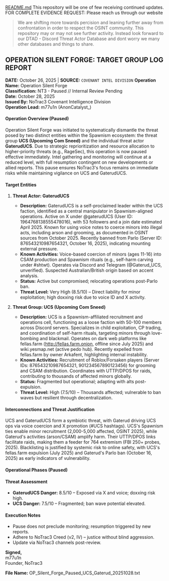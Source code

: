 [README.md](https://github.com/user-attachments/files/21803463/README.md)
This repository will be one of few receiving continued updates. 
FOR COMPLETE EVIDENCE REQUEST: Please reach us through our website 

> We are shifting more towards percision and leaning further away from confrontation in order to respect the OSINT community. This repository may or may not see further activity. Instead look forward to our DTAD - Discord Threat Actor Database and dont worry we many other databases and things to share.


## OPERATION SILENT FORGE: TARGET GROUP LOG REPORT
**DATE:** October 26, 2025 | **SOURCE:** `COVENANT INTEL DIVISION`
**Operation Name:** Operation Silent Forge  
**Classification:** NT3 - Paused // Internal Review Pending  
**Date:** October 28, 2025  
**Issued By:** NoTrac3 Covenant Intelligence Division  
**Operation Lead:** m77u1n (AnonCatalyst_)  

#### Operation Overview (Paused)
Operation Silent Forge was initiated to systematically dismantle the threat posed by two distinct entities within the Spawnism ecosystem: the threat group **UCS (Upcoming Com Sneed)** and the individual threat actor **GaterudUCS**. Due to strategic reprioritization and resource allocation to higher-priority threats (e.g., RageSec), this operation is now paused effective immediately. Intel gathering and monitoring will continue at a reduced level, with full resumption contingent on new developments or allied reports. This pause ensures NoTrac3's focus remains on immediate risks while maintaining vigilance on UCS and GaterudUCS.

#### Target Entities
1. **Threat Actor: GaterudUCS**  
   - **Description:** GaterudUCS is a self-proclaimed leader within the UCS faction, identified as a central manipulator in Spawnism-aligned operations. Active on X under @gaterudUCS (User ID: 1964768138555478016), with 53 followers and a join date estimated April 2025. Known for using voice notes to coerce minors into illegal acts, including arson and grooming, as documented in OSINT sources from October 2025. Recently banned from Parlo (Server ID: 876543210987654321, October 16, 2025), indicating mounting external pressure.  
   - **Known Activities:** Voice-based coercion of minors (ages 11-16) into CSAM production and Spawnism rituals (e.g., self-harm carving under #shtwt). Operates via Discord and Telegram (@Gaterud_UCS, unverified). Suspected Australian/British origin based on accent analysis.  
   - **Status:** Active but compromised; relocating operations post-Parlo ban.  
   - **Threat Level:** Very High (8.5/10) – Direct liability for minor exploitation; high doxxing risk due to voice ID and X activity.

2. **Threat Group: UCS (Upcoming Com Sneed)**  
   - **Description:** UCS is a Spawnism-affiliated recruitment and operations cell, functioning as a loose faction with 50-100 members across Discord servers. Specializes in child exploitation, CP trading, and coordination of self-harm rituals, targeting minors through love-bombing and blackmail. Operates on dark web platforms like fellas.farm (http://fellas.farm.onion, offline since July 2025) and wiki.yesmap.net (active pedo hub). Recently expelled from fellas.farm by owner Arkafent, highlighting internal instability.  
   - **Known Activities:** Recruitment of Roblox/Forsaken players (Server IDs: 876543210987654321, 901234567890123456) for grooming and CSAM distribution. Coordinates with UTTP/DPOS for raids, contributing to thousands of affected minors globally.  
   - **Status:** Fragmented but operational; adapting with alts post-expulsion.  
   - **Threat Level:** High (7.5/10) – Thousands affected; vulnerable to ban waves but resilient through decentralization.

#### Interconnections and Threat Justification
UCS and GaterudUCS form a symbiotic threat, with Gaterud driving UCS ops via voice coercion and X promotion (#UCS hashtags). UCS's Spawnism ties enable minor recruitment (2,000-5,000 affected, OSINT 2025), while Gaterud's activities (arson/CSAM) amplify harm. Their UTTP/DPOS links facilitate raids, making them a feeder for 764 extremism (FBI 250+ probes, 2025). Blacklisting is justified by systemic risk to online safety, with UCS's fellas.farm expulsion (July 2025) and Gaterud's Parlo ban (October 16, 2025) as early indicators of vulnerability.

#### Operational Phases (Paused)

#### Threat Assessment
- **GaterudUCS Danger:** 8.5/10 – Exposed via X and voice; doxxing risk high.  
- **UCS Danger:** 7.5/10 – Fragmented; ban wave potential elevated.  

#### Execution Notes
- Pause does not preclude monitoring; resumption triggered by new reports.  
- Adhere to NoTrac3 Creed (v2, IV) – justice without blind aggression.  
- Update via NoTrac3 channels post-review.

**Signed,**  
m77u1n  
Founder, NoTrac3  


**File Name:** OP_Silent_Forge_Paused_UCS_Gaterud_20251028.txt
